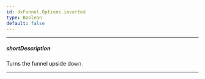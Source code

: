 ```yaml
---
id: dxFunnel.Options.inverted
type: Boolean
default: false
---
```

---
##### shortDescription
Turns the funnel upside down.

---

